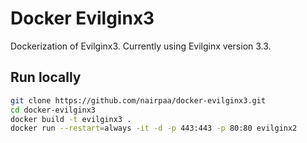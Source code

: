 # Docker Evilginx3

Dockerization of Evilginx3. Currently using Evilginx version 3.3.

## Run locally

```bash
git clone https://github.com/nairpaa/docker-evilginx3.git
cd docker-evilginx3
docker build -t evilginx3 .
docker run --restart=always -it -d -p 443:443 -p 80:80 evilginx2
```
